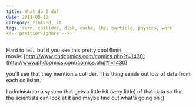 ```yaml
---
title: What do I do?
date: 2011-05-16
category: finland, it
tags: cern, collider, disk, cache, lhc, particle, physics, work
<!-- prettier-ignore -->
---
```


Hard to tell.. but if you see this pretty cool 6min
movie: [http://www.phdcomics.com/comics.php?f=1430](http://www.phdcomics.com/comics.php?f=1430)

you'll see that they mention a collider. This thing sends out lots of data from
each collision.

I administrate a system that gets a little bit (very little) of that data so
that the scientists can look at it and maybe find out what's going on :)
